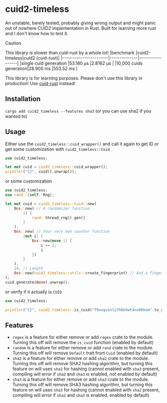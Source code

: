 # cuid2-timeless

An unstable, barely tested, probably giving wrong output and might panic out of nowhere CUID2 implementation in Rust. Built for learning more rust and I don't know how to test it.

> [!CAUTION]
> This library is slower than cuid-rust by a whole lot!
> |benchmark              |cuid2-timeless|cuid2 (cuid-rust)|
> |-----------------------|--------------|-----------------|
> |single cuid generation |53.180 µs     |2.8162 µs        |
> |10,000 cuids generation|28.900 ms     |553.52 ms        |
>
> This library is for learning purposes. Please don't use this library in production! Use [cuid-rust](https://github.com/mplanchard/cuid-rust) instead!

## Installation

`cargo add cuid2_timeless --features sha3` (or you can use sha2 if you wanted to)

## Usage

Either use the `cuid2_timeless::cuid_wrapper()` and call it again to get ID or get some customization with `cuid2_timeless::Cuid`

``` rust
use cuid2_timeless;

let mut cuid = cuid2_timeless::cuid_wrapper();
println!("{}", cuid().unwrap());
```

or some customization

```rust
use cuid2_timeless;
use rand::{self, Rng};

let mut cuid = cuid2_timeless::Cuid::new(
    Box::new( // A randomizer function
        || {
            rand::thread_rng().gen()
        }
    ),
    Box::new( // Your very own counter function
        |mut i| {
            Box::new(move || {
                i += 1;
                i
            })
        }
    ),
    24, // Length
    Box::new(cuid2_timeless::utils::create_fingerprint) // And a fingerprint creator function (im too lazy to implement)
);
cuid.generate(None).unwrap();
```

or verify if it actually is `CUID`

```rust
use cuid2_timeless;

println!("{}", cuid2_timeless::is_cuid("f9ovgvsnly7h6khwt4nx08kom".to_string(), None, None));
```

## Features

- `regex` is a feature for either remove or add `regex` crate to the module. Turning this off will remove the `is_cuid` function (enabled by default)
- `random` is a feature for either remove or add `rand` crate to the module. Turning this off will remove `Default` trait from `Cuid` (enabled by default)
- `sha2` is a feature for either remove or add `sha2` crate to the module. Turning this off will remove SHA2 hashing algorithm, but turning this feature on will uses `sha2` for hashing (cannot enabled with `sha3` present, compiling will error if `sha2` and `sha3` is enabled, not enabled by default)
- `sha3` is a feature for either remove or add `sha3` crate to the module. Turning this off will remove SHA3 hashing algorithm, but turning this feature on will uses `sha3` for hashing (cannot enabled with `sha2` present, compiling will error if `sha2` and `sha3` is enabled, enabled by default)

